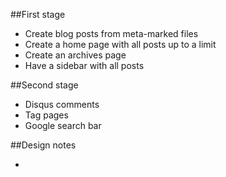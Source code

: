 ##First stage

- Create blog posts from meta-marked files
- Create a home page with all posts up to a limit
- Create an archives page
- Have a sidebar with all posts

##Second stage

- Disqus comments
- Tag pages
- Google search bar

##Design notes

- 
